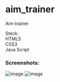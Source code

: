 # aim_trainer
Aim trainer

Steck: <br>
HTML5 <br>
CSS3 <br>
Java Script

<h3>Screenshots:</h3>

![image](https://user-images.githubusercontent.com/70015959/192153811-8e2f34b7-17eb-4e13-b29e-38907f7e6906.png)
![image](https://user-images.githubusercontent.com/70015959/192153824-21273881-9453-43ea-8234-9b98c95e301f.png)



